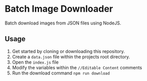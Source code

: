 # Batch Image Downloader

Batch download images from JSON files using NodeJS.

## Usage

1. Get started by cloning or downloading this repository.
1. Create a `data.json` file within the projects root directory.
1. Open the `index.js` file
1. Modify the variables within the `//Editable Content` comments
1. Run the download command `npm run download`
